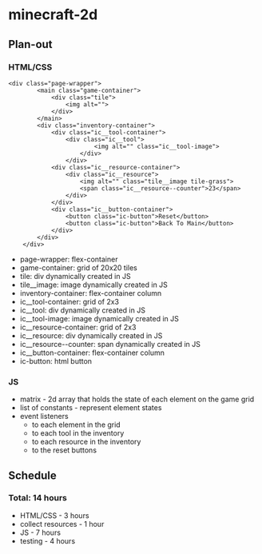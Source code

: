 # minecraft-2d

## Plan-out

### HTML/CSS

```
<div class="page-wrapper">
        <main class="game-container">
            <div class="tile">
                <img alt="">
            </div>
        </main>
        <div class="inventory-container">
            <div class="ic__tool-container">
                <div class="ic__tool">
                        <img alt="" class="ic__tool-image">
                    </div>
                </div>
            <div class="ic__resource-container">
                <div class="ic__resource">
                    <img alt="" class="tile__image tile-grass">
                    <span class="ic__resource--counter">23</span>
                </div>
            </div>
            <div class="ic__button-container">
                <button class="ic-button">Reset</button>
                <button class="ic-button">Back To Main</button>
            </div>
        </div>
    </div>
```

-   page-wrapper: flex-container
-   game-container: grid of 20x20 tiles
-   tile: div dynamically created in JS
-   tile\_\_image: image dynamically created in JS
-   inventory-container: flex-container column
-   ic\_\_tool-container: grid of 2x3
-   ic\_\_tool: div dynamically created in JS
-   ic\_\_tool-image: image dynamically created in JS
-   ic\_\_resource-container: grid of 2x3
-   ic\_\_resource: div dynamically created in JS
-   ic\_\_resource--counter: span dynamically created in JS
-   ic\_\_button-container: flex-container column
-   ic-button: html button

### JS

-   matrix - 2d array that holds the state of each element on the game grid
-   list of constants - represent element states
-   event listeners
    -   to each element in the grid
    -   to each tool in the inventory
    -   to each resource in the inventory
    -   to the reset buttons

## Schedule

### Total: 14 hours

-   HTML/CSS - 3 hours
-   collect resources - 1 hour
-   JS - 7 hours
-   testing - 4 hours
